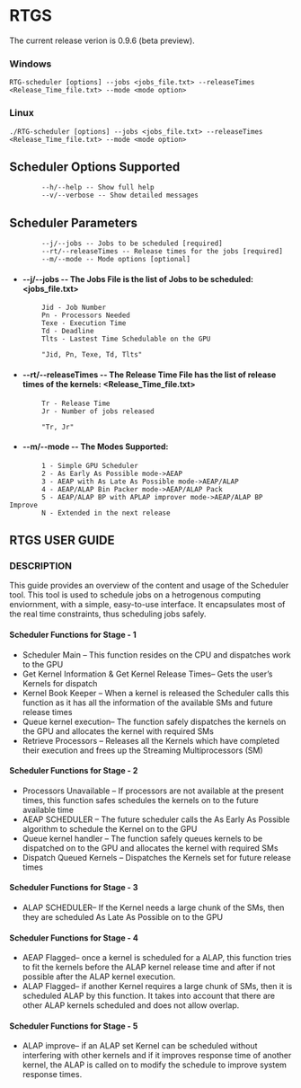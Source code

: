 # RTGS
The current release verion is 0.9.6 (beta preview).

### Windows
```
RTG-scheduler [options] --jobs <jobs_file.txt> --releaseTimes <Release_Time_file.txt> --mode <mode option> 
```
### Linux
```
./RTG-scheduler [options] --jobs <jobs_file.txt> --releaseTimes <Release_Time_file.txt> --mode <mode option> 
```

## Scheduler Options Supported
````
        --h/--help -- Show full help
        --v/--verbose -- Show detailed messages
````
## Scheduler Parameters
````
        --j/--jobs -- Jobs to be scheduled [required]
        --rt/--releaseTimes -- Release times for the jobs [required]
        --m/--mode -- Mode options [optional]
````

- #### --j/--jobs -- The Jobs File is the list of Jobs to be scheduled: <jobs_file.txt>
```
        Jid - Job Number
        Pn - Processors Needed
        Texe - Execution Time
        Td - Deadline
        Tlts - Lastest Time Schedulable on the GPU

        "Jid, Pn, Texe, Td, Tlts"
```

- #### --rt/--releaseTimes -- The Release Time File has the list of release times of the kernels: <Release_Time_file.txt>
```
        Tr - Release Time
        Jr - Number of jobs released

        "Tr, Jr"
```

- #### --m/--mode -- The Modes Supported: <mode option>
```
        1 - Simple GPU Scheduler
        2 - As Early As Possible mode->AEAP
        3 - AEAP with As Late As Possible mode->AEAP/ALAP
        4 - AEAP/ALAP Bin Packer mode->AEAP/ALAP Pack
        5 - AEAP/ALAP BP with APLAP improver mode->AEAP/ALAP BP Improve
        N - Extended in the next release
```

## RTGS USER GUIDE

### DESCRIPTION
This guide provides an overview of the content and usage of the Scheduler tool. This tool is used to schedule jobs on a hetrogenous computing enviornment, with a simple, easy-to-use interface. It encapsulates most of the real time constraints, thus scheduling jobs safely.

#### Scheduler Functions for Stage - 1 
* Scheduler Main – This function resides on the CPU and dispatches work to the GPU 
* Get Kernel Information & Get Kernel Release Times– Gets the user’s Kernels for dispatch 
* Kernel  Book  Keeper –  When  a  kernel  is  released  the  Scheduler  calls  this  function  as  it  has  all  the  information  of  the  available  SMs and future release times 
* Queue kernel execution– The function safely dispatches the kernels on the GPU and allocates the kernel with required SMs 
* Retrieve  Processors –  Releases  all  the  Kernels  which  have  completed  their  execution  and  frees  up  the  Streaming  Multiprocessors (SM) 

#### Scheduler Functions for Stage - 2 
* Processors  Unavailable –  If  processors  are  not  available  at  the  present  times,  this  function  safes  schedules  the  kernels  on  to  the future available time 
* AEAP SCHEDULER – The future scheduler calls the As Early As Possible algorithm to schedule the Kernel on to the GPU 
* Queue kernel  handler –  The  function  safely  queues  kernels  to  be  dispatched  on  to  the  GPU  and  allocates  the  kernel  with  required SMs 
* Dispatch Queued Kernels – Dispatches the Kernels set for future release times  

#### Scheduler Functions for Stage - 3 
* ALAP SCHEDULER– If the Kernel needs a large chunk of the SMs, then they are scheduled As Late As Possible on to the GPU 

#### Scheduler Functions for Stage - 4 
* AEAP Flagged– once a kernel is scheduled for a  ALAP, this function tries to fit the kernels  before the ALAP kernel release time and after if not possible after the ALAP kernel execution. 
* ALAP Flagged– if another Kernel requires a large chunk of SMs, then it is scheduled ALAP by this function. It takes into account that there are other ALAP kernels scheduled and does not allow overlap.

#### Scheduler Functions for Stage - 5
* ALAP  improve–  if  an  ALAP  set  Kernel  can  be  scheduled  without  interfering  with  other  kernels  and  if  it  improves  response  time  of another kernel, the ALAP is called on to modify the schedule to improve system response times.
